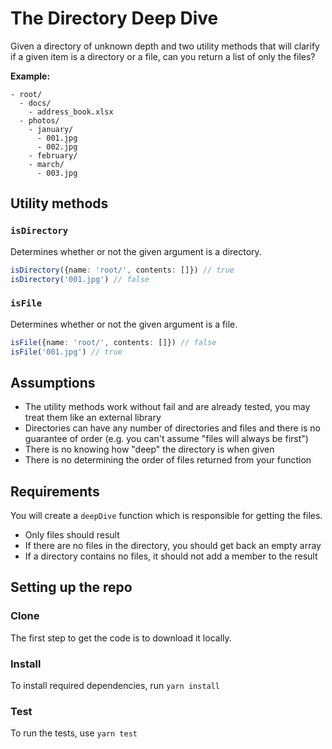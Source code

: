 # The Directory Deep Dive

Given a directory of unknown depth and two utility methods that will clarify if
a given item is a directory or a file, can you return a list of only the files?

**Example:**

```
- root/
  - docs/
    - address_book.xlsx
  - photos/
    - january/
      - 001.jpg
      - 002.jpg
    - february/
    - march/
      - 003.jpg
```

## Utility methods

### `isDirectory`

Determines whether or not the given argument is a directory.

```typescript
isDirectory({name: 'root/', contents: []}) // true
isDirectory('001.jpg') // false
```

### `isFile`

Determines whether or not the given argument is a file.

```typescript
isFile({name: 'root/', contents: []}) // false
isFile('001.jpg') // true
```

## Assumptions

- The utility methods work without fail and are already tested, you may treat
  them like an external library
- Directories can have any number of directories and files and there is no
  guarantee of order (e.g. you can't assume "files will always be first")
- There is no knowing how "deep" the directory is when given
- There is no determining the order of files returned from your function

## Requirements

You will create a `deepDive` function which is responsible for getting the
files.

- Only files should result
- If there are no files in the directory, you should get back an empty array
- If a directory contains no files, it should not add a member to the result

## Setting up the repo

### Clone

The first step to get the code is to download it locally.

### Install

To install required dependencies, run `yarn install`

### Test

To run the tests, use `yarn test`
